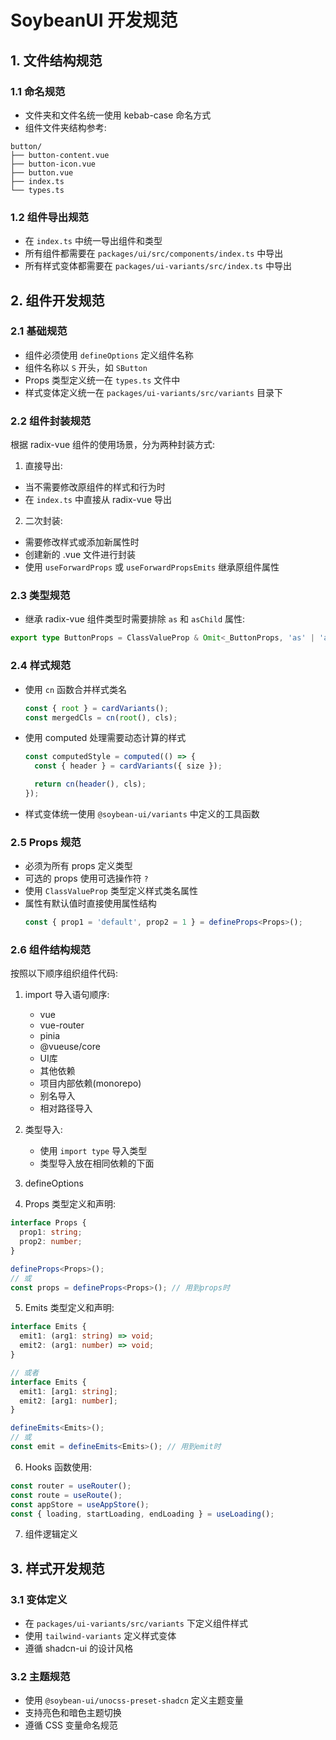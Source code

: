 # SoybeanUI 开发规范

## 1. 文件结构规范

### 1.1 命名规范
- 文件夹和文件名统一使用 kebab-case 命名方式
- 组件文件夹结构参考:
```
button/
├── button-content.vue
├── button-icon.vue
├── button.vue
├── index.ts
└── types.ts
```

### 1.2 组件导出规范
- 在 `index.ts` 中统一导出组件和类型
- 所有组件都需要在 `packages/ui/src/components/index.ts` 中导出
- 所有样式变体都需要在 `packages/ui-variants/src/index.ts` 中导出

## 2. 组件开发规范

### 2.1 基础规范
- 组件必须使用 `defineOptions` 定义组件名称
- 组件名称以 `S` 开头，如 `SButton`
- Props 类型定义统一在 `types.ts` 文件中
- 样式变体定义统一在 `packages/ui-variants/src/variants` 目录下

### 2.2 组件封装规范
根据 radix-vue 组件的使用场景，分为两种封装方式:

1. 直接导出:
- 当不需要修改原组件的样式和行为时
- 在 `index.ts` 中直接从 radix-vue 导出

2. 二次封装:
- 需要修改样式或添加新属性时
- 创建新的 .vue 文件进行封装
- 使用 `useForwardProps` 或 `useForwardPropsEmits` 继承原组件属性

### 2.3 类型规范
- 继承 radix-vue 组件类型时需要排除 `as` 和 `asChild` 属性:
```typescript
export type ButtonProps = ClassValueProp & Omit<_ButtonProps, 'as' | 'asChild'>;
```

### 2.4 样式规范
- 使用 `cn` 函数合并样式类名
  ```typescript
  const { root } = cardVariants();
  const mergedCls = cn(root(), cls);
  ```
- 使用 computed 处理需要动态计算的样式
  ```typescript
  const computedStyle = computed(() => {
    const { header } = cardVariants({ size });

    return cn(header(), cls);
  });
  ```
- 样式变体统一使用 `@soybean-ui/variants` 中定义的工具函数

### 2.5 Props 规范
- 必须为所有 props 定义类型
- 可选的 props 使用可选操作符 `?`
- 使用 `ClassValueProp` 类型定义样式类名属性
- 属性有默认值时直接使用属性结构
  ```typescript
  const { prop1 = 'default', prop2 = 1 } = defineProps<Props>();
  ```

### 2.6 组件结构规范
按照以下顺序组织组件代码:

1. import 导入语句顺序:
   - vue
   - vue-router
   - pinia
   - @vueuse/core
   - UI库
   - 其他依赖
   - 项目内部依赖(monorepo)
   - 别名导入
   - 相对路径导入

2. 类型导入:
   - 使用 `import type` 导入类型
   - 类型导入放在相同依赖的下面

3. defineOptions

4. Props 类型定义和声明:
```typescript
interface Props {
  prop1: string;
  prop2: number;
}

defineProps<Props>();
// 或
const props = defineProps<Props>(); // 用到props时
```

5. Emits 类型定义和声明:
```typescript
interface Emits {
  emit1: (arg1: string) => void;
  emit2: (arg1: number) => void;
}

// 或者
interface Emits {
  emit1: [arg1: string];
  emit2: [arg1: number];
}

defineEmits<Emits>();
// 或
const emit = defineEmits<Emits>(); // 用到emit时
```

6. Hooks 函数使用:
```typescript
const router = useRouter();
const route = useRoute();
const appStore = useAppStore();
const { loading, startLoading, endLoading } = useLoading();
```

7. 组件逻辑定义

## 3. 样式开发规范

### 3.1 变体定义
- 在 `packages/ui-variants/src/variants` 下定义组件样式
- 使用 `tailwind-variants` 定义样式变体
- 遵循 shadcn-ui 的设计风格

### 3.2 主题规范
- 使用 `@soybean-ui/unocss-preset-shadcn` 定义主题变量
- 支持亮色和暗色主题切换
- 遵循 CSS 变量命名规范
